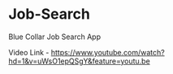 # Job-Search
Blue Collar Job Search App

Video Link - https://www.youtube.com/watch?hd=1&v=uWsO1epQSgY&feature=youtu.be
